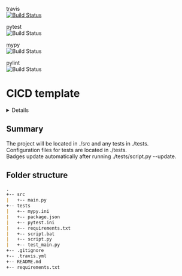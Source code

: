 travis  
[![Build Status](https://travis-ci.com/JanAlexanderZak/cicd_template.svg?branch=master)](https://travis-ci.com/JanAlexanderZak/neural_network)


pytest  
![Build Status](https://img.shields.io/badge/dynamic/json?color=brightgreen&label=pytest&query=status_pytest&url=https%3A%2F%2Fraw.githubusercontent.com%2FJanAlexanderZak%2Fcicd_template%2Fmaster%2Ftests%2Fpackage.json)


mypy  
![Build Status](https://img.shields.io/badge/dynamic/json?color=brightgreen&label=mypy&query=status_mypy&url=https%3A%2F%2Fraw.githubusercontent.com%2FJanAlexanderZak%2Fcicd_template%2Fmaster%2Ftests%2Fpackage.json)


pylint  
![Build Status](https://img.shields.io/badge/dynamic/json?color=brightgreen&label=pylint&query=status_pylint&url=https%3A%2F%2Fraw.githubusercontent.com%2FJanAlexanderZak%2Fcicd_template%2Fmaster%2Ftests%2Fpackage.json)


# CICD template

<details>

## Table of contents
* [Folder Structure](#folder-structure)


</details>

## Summary
The project will be located in ./src and any tests in ./tests.  
Configuration files for tests are located in ./tests.  
Badges update automatically after running ./tests/script.py --update.  

## Folder structure
```markdown
.  
+-- src
|   +-- main.py  
+-- tests  
|   +-- mypy.ini  
|   +-- package.json 
|   +-- pytest.ini  
|   +-- requirements.txt  
|   +-- script.bat  
|   +-- script.py  
|   +-- test_main.py  
+-- .gitignore  
+-- .travis.yml  
+-- README.md  
+-- requirements.txt  
```
